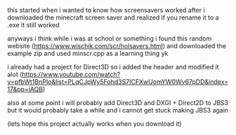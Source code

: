 this started when i wanted to know how screensavers worked after i downloaded the minecraft screen saver and realized if you rename it to a .exe it still worked

anyways i think while i was at school or something i found this random website (https://www.wischik.com/scr/holsavers.html) and downloaded the example zip and used minscr.cpp as a learning thing yk

i already had a project for Direct3D so i added the header and modified it alot (https://www.youtube.com/watch?v=pfbWt1BnPIo&list=PLqCJpWy5Fohd3S7ICFXwUomYW0Wv67pDD&index=17&pp=iAQB)

also at some point i will probably add Direct3D and DXGI + Direct2D to JBS3 but it would probably take a while and i cannot get stuck making JBS3 again

(lets hope this project actually works when you download it)